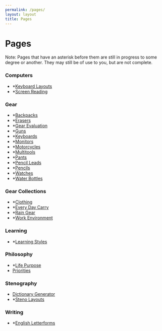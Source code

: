 ```yaml
---
permalink: /pages/
layout: layout
title: Pages
---
```


<h1 class="center"> Pages </h1>

Note: Pages that have an asterisk before them are still in progress to some degree or another. They may still be of use to you, but are not complete.

### Computers

- \*[Keyboard Layouts](https://steventammen.com/keyboard-layouts/)
- \*[Screen Reading](https://steventammen.com/screen-reading/)

### Gear

- \*[Backpacks](https://steventammen.com/backpacks/)
- \*[Erasers](https://steventammen.com/erasers/)
- \*[Gear Evaluation](https://steventammen.com/gear-evaluation/)
- \*[Guns](https://steventammen.com/guns/)
- \*[Keyboards](https://steventammen.com/keyboards/)
- \*[Monitors](https://steventammen.com/monitors/)
- \*[Motorcycles](https://steventammen.com/motorcycles/)
- \*[Multitools](https://steventammen.com/multitools/)
- \*[Pants](https://steventammen.com/pants/)
- \*[Pencil Leads](https://steventammen.com/pencil-leads/)
- \*[Pencils](https://steventammen.com/pencils/)
- \*[Watches](https://steventammen.com/watches/)
- \*[Water Bottles](https://steventammen.com/water-bottles/)


### Gear Collections

- \*[Clothing](https://steventammen.com/clothing/)
- \*[Every Day Carry](https://steventammen.com/every-day-carry/)
- \*[Rain Gear](https://steventammen.com/rain-gear/)
- \*[Work Environment](https://steventammen.com/work-environment/)

### Learning

- \*[Learning Styles](https://steventammen.com/learning-styles/)

### Philosophy

- \*[Life Purpose](https://steventammen.com/life-purpose/)
- [Priorities](https://steventammen.com/priorities/)

### Stenography

- [Dictionary Generator](https://steventammen.com/dictionary-generator/)
- \*[Steno Layouts](https://steventammen.com/steno-layouts/)

### Writing

- \*[English Letterforms](https://steventammen.com/english-letterforms/)

